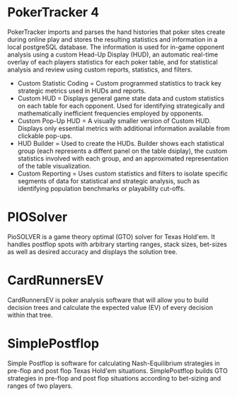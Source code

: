# PokerTracker 4
PokerTracker imports and parses the hand histories that poker sites create during online play and stores the resulting statistics and information in a local postgreSQL database. The information is used for in-game opponent analysis using a custom Head-Up Display (HUD), an automatic real-time overlay of each players statistics for each poker table, and for statistical analysis and review using custom reports, statistics, and filters. 

* Custom Statistic Coding = Custom programmed statistics to track key strategic metrics used in HUDs and reports.
* Custom HUD = Displays general game state data and custom statistics on each table for each opponent. Used for identifying strategically and mathematically inefficient frequencies employed by opponents.
* Custom Pop-Up HUD = A visually smaller version of Custom HUD. Displays only essential metrics with additional information available from clickable pop-ups.
* HUD Builder = Used to create the HUDs. Builder shows each statistical group (each represents a diffent panel on the table dsiplay), the custom statistics involved with each group, and an approximated representation of the table visualization.
* Custom Reporting = Uses custom statistics and filters to isolate specific segments of data for statistical and strategic analysis, such as identifying population benchmarks or playability cut-offs.

# PIOSolver
PioSOLVER is a game theory optimal (GTO) solver for Texas Hold'em. It handles postflop spots with arbitrary starting ranges, stack sizes, bet-sizes as well as desired accuracy and displays the solution tree.

# CardRunnersEV
CardRunnersEV is poker analysis software that will allow you to build decision trees and calculate the expected value (EV) of every decision within that tree.

# SimplePostflop
Simple Postflop is software for calculating Nash-Equilibrium strategies in pre-flop and post flop Texas Hold'em situations. SimplePostflop builds GTO strategies in pre-flop and post flop situations according to bet-sizing and ranges of two players.
